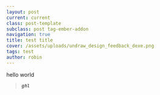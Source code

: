 ```yaml
---
layout: post
current: current
class: post-template
subclass: post tag-ember-addon
navigation: true
title: test title
cover: /assets/uploads/undraw_design_feedback_dexe.png
tags: test
author: robin
---
```

hello world

> ***`ghl`***